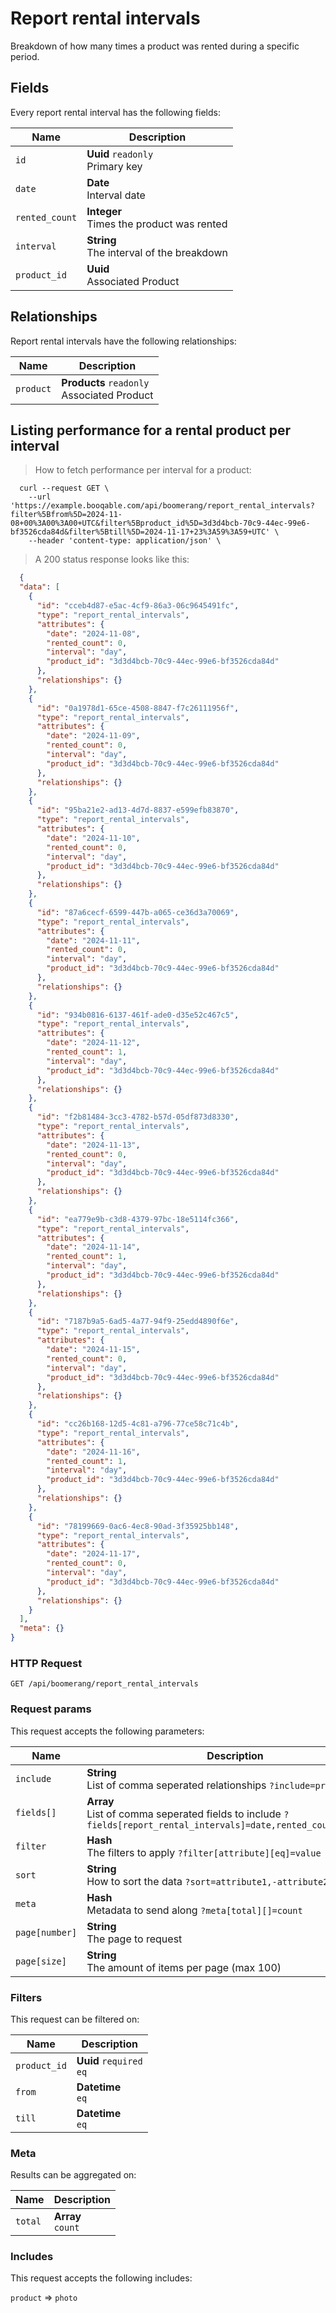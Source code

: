 # Report rental intervals

Breakdown of how many times a product was rented during a specific period.

## Fields
Every report rental interval has the following fields:

Name | Description
-- | --
`id` | **Uuid** `readonly`<br>Primary key
`date` | **Date** <br>Interval date
`rented_count` | **Integer** <br>Times the product was rented
`interval` | **String** <br>The interval of the breakdown
`product_id` | **Uuid** <br>Associated Product


## Relationships
Report rental intervals have the following relationships:

Name | Description
-- | --
`product` | **Products** `readonly`<br>Associated Product


## Listing performance for a rental product per interval



> How to fetch performance per interval for a product:

```shell
  curl --request GET \
    --url 'https://example.booqable.com/api/boomerang/report_rental_intervals?filter%5Bfrom%5D=2024-11-08+00%3A00%3A00+UTC&filter%5Bproduct_id%5D=3d3d4bcb-70c9-44ec-99e6-bf3526cda84d&filter%5Btill%5D=2024-11-17+23%3A59%3A59+UTC' \
    --header 'content-type: application/json' \
```

> A 200 status response looks like this:

```json
  {
  "data": [
    {
      "id": "cceb4d87-e5ac-4cf9-86a3-06c9645491fc",
      "type": "report_rental_intervals",
      "attributes": {
        "date": "2024-11-08",
        "rented_count": 0,
        "interval": "day",
        "product_id": "3d3d4bcb-70c9-44ec-99e6-bf3526cda84d"
      },
      "relationships": {}
    },
    {
      "id": "0a1978d1-65ce-4508-8847-f7c26111956f",
      "type": "report_rental_intervals",
      "attributes": {
        "date": "2024-11-09",
        "rented_count": 0,
        "interval": "day",
        "product_id": "3d3d4bcb-70c9-44ec-99e6-bf3526cda84d"
      },
      "relationships": {}
    },
    {
      "id": "95ba21e2-ad13-4d7d-8837-e599efb83870",
      "type": "report_rental_intervals",
      "attributes": {
        "date": "2024-11-10",
        "rented_count": 0,
        "interval": "day",
        "product_id": "3d3d4bcb-70c9-44ec-99e6-bf3526cda84d"
      },
      "relationships": {}
    },
    {
      "id": "87a6cecf-6599-447b-a065-ce36d3a70069",
      "type": "report_rental_intervals",
      "attributes": {
        "date": "2024-11-11",
        "rented_count": 0,
        "interval": "day",
        "product_id": "3d3d4bcb-70c9-44ec-99e6-bf3526cda84d"
      },
      "relationships": {}
    },
    {
      "id": "934b0816-6137-461f-ade0-d35e52c467c5",
      "type": "report_rental_intervals",
      "attributes": {
        "date": "2024-11-12",
        "rented_count": 1,
        "interval": "day",
        "product_id": "3d3d4bcb-70c9-44ec-99e6-bf3526cda84d"
      },
      "relationships": {}
    },
    {
      "id": "f2b81484-3cc3-4782-b57d-05df873d8330",
      "type": "report_rental_intervals",
      "attributes": {
        "date": "2024-11-13",
        "rented_count": 0,
        "interval": "day",
        "product_id": "3d3d4bcb-70c9-44ec-99e6-bf3526cda84d"
      },
      "relationships": {}
    },
    {
      "id": "ea779e9b-c3d8-4379-97bc-18e5114fc366",
      "type": "report_rental_intervals",
      "attributes": {
        "date": "2024-11-14",
        "rented_count": 1,
        "interval": "day",
        "product_id": "3d3d4bcb-70c9-44ec-99e6-bf3526cda84d"
      },
      "relationships": {}
    },
    {
      "id": "7187b9a5-6ad5-4a77-94f9-25edd4890f6e",
      "type": "report_rental_intervals",
      "attributes": {
        "date": "2024-11-15",
        "rented_count": 0,
        "interval": "day",
        "product_id": "3d3d4bcb-70c9-44ec-99e6-bf3526cda84d"
      },
      "relationships": {}
    },
    {
      "id": "cc26b168-12d5-4c81-a796-77ce58c71c4b",
      "type": "report_rental_intervals",
      "attributes": {
        "date": "2024-11-16",
        "rented_count": 1,
        "interval": "day",
        "product_id": "3d3d4bcb-70c9-44ec-99e6-bf3526cda84d"
      },
      "relationships": {}
    },
    {
      "id": "78199669-0ac6-4ec8-90ad-3f35925bb148",
      "type": "report_rental_intervals",
      "attributes": {
        "date": "2024-11-17",
        "rented_count": 0,
        "interval": "day",
        "product_id": "3d3d4bcb-70c9-44ec-99e6-bf3526cda84d"
      },
      "relationships": {}
    }
  ],
  "meta": {}
}
```

### HTTP Request

`GET /api/boomerang/report_rental_intervals`

### Request params

This request accepts the following parameters:

Name | Description
-- | --
`include` | **String** <br>List of comma seperated relationships `?include=product`
`fields[]` | **Array** <br>List of comma seperated fields to include `?fields[report_rental_intervals]=date,rented_count,interval`
`filter` | **Hash** <br>The filters to apply `?filter[attribute][eq]=value`
`sort` | **String** <br>How to sort the data `?sort=attribute1,-attribute2`
`meta` | **Hash** <br>Metadata to send along `?meta[total][]=count`
`page[number]` | **String** <br>The page to request
`page[size]` | **String** <br>The amount of items per page (max 100)


### Filters

This request can be filtered on:

Name | Description
-- | --
`product_id` | **Uuid** `required`<br>`eq`
`from` | **Datetime** <br>`eq`
`till` | **Datetime** <br>`eq`


### Meta

Results can be aggregated on:

Name | Description
-- | --
`total` | **Array** <br>`count`


### Includes

This request accepts the following includes:

`product` => 
`photo`







